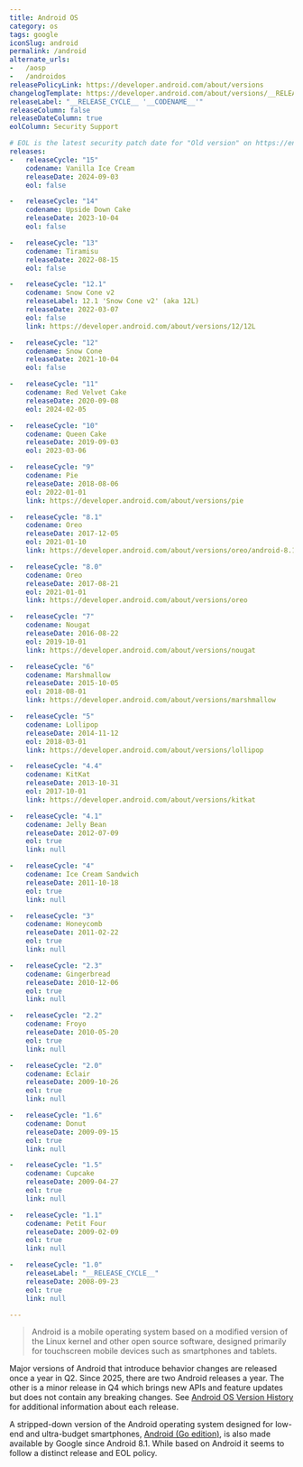 ```yaml
---
title: Android OS
category: os
tags: google
iconSlug: android
permalink: /android
alternate_urls:
-   /aosp
-   /androidos
releasePolicyLink: https://developer.android.com/about/versions
changelogTemplate: https://developer.android.com/about/versions/__RELEASE_CYCLE__
releaseLabel: "__RELEASE_CYCLE__ '__CODENAME__'"
releaseColumn: false
releaseDateColumn: true
eolColumn: Security Support

# EOL is the latest security patch date for "Old version" on https://en.wikipedia.org/wiki/Android_version_history.
releases:
-   releaseCycle: "15"
    codename: Vanilla Ice Cream
    releaseDate: 2024-09-03
    eol: false

-   releaseCycle: "14"
    codename: Upside Down Cake
    releaseDate: 2023-10-04
    eol: false

-   releaseCycle: "13"
    codename: Tiramisu
    releaseDate: 2022-08-15
    eol: false

-   releaseCycle: "12.1"
    codename: Snow Cone v2
    releaseLabel: 12.1 'Snow Cone v2' (aka 12L)
    releaseDate: 2022-03-07
    eol: false
    link: https://developer.android.com/about/versions/12/12L

-   releaseCycle: "12"
    codename: Snow Cone
    releaseDate: 2021-10-04
    eol: false

-   releaseCycle: "11"
    codename: Red Velvet Cake
    releaseDate: 2020-09-08
    eol: 2024-02-05

-   releaseCycle: "10"
    codename: Queen Cake
    releaseDate: 2019-09-03
    eol: 2023-03-06

-   releaseCycle: "9"
    codename: Pie
    releaseDate: 2018-08-06
    eol: 2022-01-01
    link: https://developer.android.com/about/versions/pie

-   releaseCycle: "8.1"
    codename: Oreo
    releaseDate: 2017-12-05
    eol: 2021-01-10
    link: https://developer.android.com/about/versions/oreo/android-8.1

-   releaseCycle: "8.0"
    codename: Oreo
    releaseDate: 2017-08-21
    eol: 2021-01-01
    link: https://developer.android.com/about/versions/oreo

-   releaseCycle: "7"
    codename: Nougat
    releaseDate: 2016-08-22
    eol: 2019-10-01
    link: https://developer.android.com/about/versions/nougat

-   releaseCycle: "6"
    codename: Marshmallow
    releaseDate: 2015-10-05
    eol: 2018-08-01
    link: https://developer.android.com/about/versions/marshmallow

-   releaseCycle: "5"
    codename: Lollipop
    releaseDate: 2014-11-12
    eol: 2018-03-01
    link: https://developer.android.com/about/versions/lollipop

-   releaseCycle: "4.4"
    codename: KitKat
    releaseDate: 2013-10-31
    eol: 2017-10-01
    link: https://developer.android.com/about/versions/kitkat

-   releaseCycle: "4.1"
    codename: Jelly Bean
    releaseDate: 2012-07-09
    eol: true
    link: null

-   releaseCycle: "4"
    codename: Ice Cream Sandwich
    releaseDate: 2011-10-18
    eol: true
    link: null

-   releaseCycle: "3"
    codename: Honeycomb
    releaseDate: 2011-02-22
    eol: true
    link: null

-   releaseCycle: "2.3"
    codename: Gingerbread
    releaseDate: 2010-12-06
    eol: true
    link: null

-   releaseCycle: "2.2"
    codename: Froyo
    releaseDate: 2010-05-20
    eol: true
    link: null

-   releaseCycle: "2.0"
    codename: Eclair
    releaseDate: 2009-10-26
    eol: true
    link: null

-   releaseCycle: "1.6"
    codename: Donut
    releaseDate: 2009-09-15
    eol: true
    link: null

-   releaseCycle: "1.5"
    codename: Cupcake
    releaseDate: 2009-04-27
    eol: true
    link: null

-   releaseCycle: "1.1"
    codename: Petit Four
    releaseDate: 2009-02-09
    eol: true
    link: null

-   releaseCycle: "1.0"
    releaseLabel: "__RELEASE_CYCLE__"
    releaseDate: 2008-09-23
    eol: true
    link: null

---
```


> Android is a mobile operating system based on a modified version of the Linux kernel and other
> open source software, designed primarily for touchscreen mobile devices such as smartphones and
> tablets.

Major versions of Android that introduce behavior changes are released once a year in Q2.
Since 2025, there are two Android releases a year.
The other is a minor release in Q4 which brings new APIs and feature updates but does not contain any breaking changes.
See [Android OS Version History](https://en.wikipedia.org/wiki/Android_version_history) for additional information about each release.

A stripped-down version of the Android operating system designed for low-end and ultra-budget
smartphones, [Android (Go edition)](https://www.android.com/versions/go-edition/), is also
made available by Google since Android 8.1. While based on Android it seems to follow a distinct
release and EOL policy.
